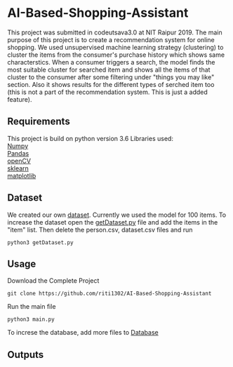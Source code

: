 # AI-Based-Shopping-Assistant

This project was submitted in codeutsava3.0 at NIT Raipur 2019.
The main purpose of this project is to create a recommendation system for online shopping. We used unsupervised machine learning strategy (clustering) to cluster the items from the consumer's purchase history which shows same characterstics. When a consumer triggers a search, the model finds the most suitable cluster for searched item and shows all the items of that cluster to the consumer after some filtering under "things you may like" section. 
Also it shows results for the different types of serched item too (this is not a part of the recommendation system. This is just a added feature).

## Requirements
This project is build on python version 3.6
Libraries used:      
[Numpy](http://www.numpy.org/)      
[Pandas](https://pandas.pydata.org/)       
[openCV](https://pypi.org/project/opencv-python/)       
[sklearn](https://scikit-learn.org/stable/)       
[matplotlib](https://matplotlib.org/)       

## Dataset
We created our own [dataset](person.csv). Currently we used the model for 100 items. 
To increase the dataset open the [getDataset.py](getDataset.py) file and add the items in the "item" list. Then delete the person.csv, dataset.csv files and run

    python3 getDataset.py
    

## Usage
Download the Complete Project

	git clone https://github.com/riti1302/AI-Based-Shopping-Assistant
  
Run the main file

    python3 main.py
    
To increse the database, add more files to [Database](data/)


## Outputs








